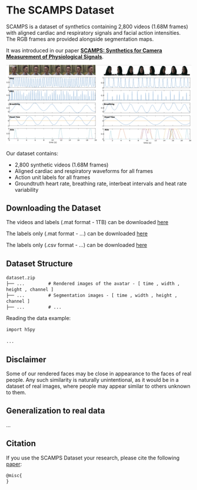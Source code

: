 # The SCAMPS Dataset

SCAMPS is a dataset of synthetics containing 2,800 videos (1.68M frames) with aligned cardiac and respiratory signals and facial action intensities. The RGB frames are provided alongside segmentation maps. 

It was introduced in our paper [**SCAMPS: Synthetics for Camera Measurement of Physiological Signals**](...).



![An image showing frames of a video with line graphs below it showing synchronized physiological signals](images/waveforms.png)


Our dataset contains:
- 2,800 synthetic videos (1.68M frames)
- Aligned cardiac and respiratory waveforms for all frames
- Action unit labels for all frames
- Groundtruth heart rate, breathing rate, interbeat intervals and heat rate variability


## Downloading the Dataset

The videos and labels (.mat format - 1TB) can be downloaded [here](...)

The labels only (.mat format - ...) can be downloaded [here](...)

The labels only (.csv format - ...) can be downloaded [here](...)



## Dataset Structure

```
dataset.zip
├── ...         # Rendered images of the avatar - [ time , width , height , channel ]
├── ...         # Segmentation images - [ time , width , height , channel ]
├── ...         # ...
```


Reading the data example:

```
import h5py

...
```

## Disclaimer

Some of our rendered faces may be close in appearance to the faces of real people.  Any such similarity is naturally unintentional, as it would be in a dataset of real images, where people may appear similar to others unknown to them.


## Generalization to real data

...


## Citation

If you use the SCAMPS Dataset your research, please cite the following [paper](LINK):


```
@misc{
}
